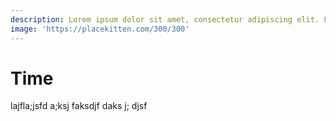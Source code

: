 ```yaml
---
description: Lorem ipsum dolor sit amet, consectetur adipiscing elit. Fusce pretium massa velit, et aliquam sem consectetur eu. Proin tincidunt mollis metus, nec fermentum tellus pretium at. Cras fringilla, lorem a blandit placerat, nunc libero bibendum libero, ullamcorper varius arcu nunc at risus. Vivamus consectetur augue sed tempor dapibus. Quisque sit amet elit nibh. Orci varius natoque penatibus et magnis dis parturient montes, nascetur ridiculus mus. Mauris tincidunt tempor quam at dictum. Class aptent taciti sociosqu ad litora torquent per conubia nostra, per inceptos himenaeos. Sed auctor magna id varius elementum.
image: 'https://placekitten.com/300/300'
---
```


# Time

lajfla;jsfd a;ksj faksdjf daks j; djsf
